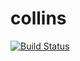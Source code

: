 # collins
[![Build Status](https://travis-ci.org/mikemimik/collins.svg?branch=dev)](https://travis-ci.org/mikemimik/collins)